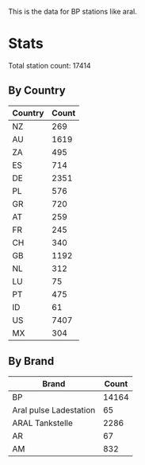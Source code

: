 This is the data for BP stations like aral.


# Stats

Total station count: 17414
## By Country

| Country | Count
| - | - 
| NZ | 269
| AU | 1619
| ZA | 495
| ES | 714
| DE | 2351
| PL | 576
| GR | 720
| AT | 259
| FR | 245
| CH | 340
| GB | 1192
| NL | 312
| LU | 75
| PT | 475
| ID | 61
| US | 7407
| MX | 304
## By Brand

| Brand | Count
| - | - 
| BP | 14164
| Aral pulse Ladestation | 65
| ARAL Tankstelle | 2286
| AR | 67
| AM | 832
